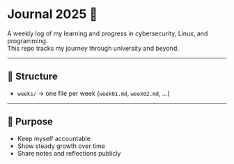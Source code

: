 # Journal 2025 📓

A weekly log of my learning and progress in cybersecurity, Linux, and programming.  
This repo tracks my journey through university and beyond.

---

## 📂 Structure
- `weeks/` → one file per week (`week01.md`, `week02.md`, …)

---

## 🚀 Purpose
- Keep myself accountable  
- Show steady growth over time  
- Share notes and reflections publicly  

